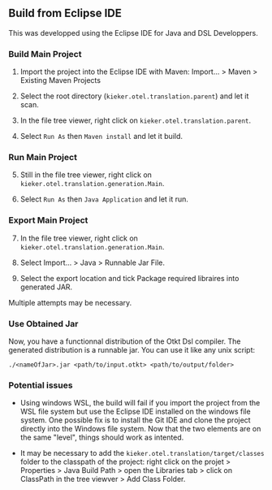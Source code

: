 ## Build from Eclipse IDE

This was developped using the Eclipse IDE for Java and DSL Developpers.

### Build Main Project

1. Import the project into the Eclipse IDE with Maven: Import... > Maven > Existing Maven Projects

2. Select the root directory (`kieker.otel.translation.parent`) and let it scan.

3. In the file tree viewer, right click on `kieker.otel.translation.parent`.

4. Select `Run As` then `Maven install` and let it build.

### Run Main Project

5. Still in the file tree viewer, right click on `kieker.otel.translation.generation.Main`.

6. Select `Run As` then `Java Application` and let it run.

### Export Main Project

7. In the file tree viewer, right click on `kieker.otel.translation.generation.Main`.

8. Select Import... > Java > Runnable Jar File.

9. Select the export location and tick Package required libraires into generated JAR.

Multiple attempts may be necessary.

### Use Obtained Jar

Now, you have a functionnal distribution of the Otkt Dsl compiler.
The generated distribution is a runnable jar. You can use it like any unix script:

```
./<nameOfJar>.jar <path/to/input.otkt> <path/to/output/folder>
```

### Potential issues

 - Using windows WSL, the build will fail if you import the project from the WSL file system but use the Eclipse IDE installed on the windows file system. One possible fix is to install the Git IDE and clone the project directly into the Windows file system. Now that the two elements are on the same "level", things should work as intented.

 - It may be necessary to add the `kieker.otel.translation/target/classes` folder to the classpath of the project: right click on the projet > Properties > Java Build Path > open the Libraries tab > click on ClassPath in the tree viewver > Add Class Folder.